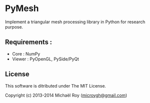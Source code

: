 # PyMesh

Implement a triangular mesh processing library in Python for research purpose.

## Requirements :

- Core :   NumPy
- Viewer : PyOpenGL, PySide/PyQt
	
## License

This software is ditributed under The MIT License.

Copyright (c) 2013-2014 Michaël Roy (microygh@gmail.com)
